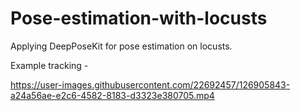 


# Pose-estimation-with-locusts

Applying DeepPoseKit for pose estimation on locusts. 

Example tracking -

https://user-images.githubusercontent.com/22692457/126905843-a24a56ae-e2c6-4582-8183-d3323e380705.mp4
